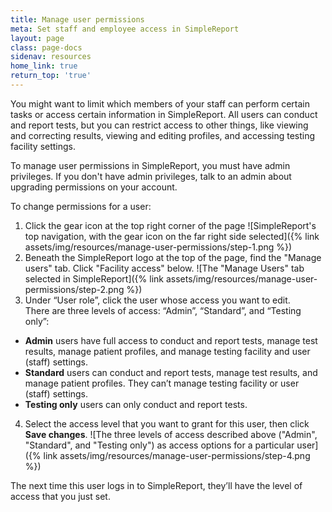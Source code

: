 ```yaml
---
title: Manage user permissions
meta: Set staff and employee access in SimpleReport
layout: page
class: page-docs
sidenav: resources
home_link: true
return_top: 'true'
---
```


You might want to limit which members of your staff can perform certain tasks or access certain information in SimpleReport. All users can conduct and report tests, but you can restrict access to other things, like viewing and correcting results, viewing and editing profiles, and accessing testing facility settings.

To manage user permissions in SimpleReport, you must have admin privileges. If you don't have admin privileges, talk to an admin about upgrading permissions on your account.

To change permissions for a user:
1. Click the gear icon at the top right corner of the page
![SimpleReport's top navigation, with the gear icon on the far right side selected]({% link assets/img/resources/manage-user-permissions/step-1.png %})
2. Beneath the SimpleReport logo at the top of the page, find the "Manage users" tab. Click "Facility access" below.
![The "Manage Users" tab selected in SimpleReport]({% link assets/img/resources/manage-user-permissions/step-2.png %})
3. Under “User role”, click the user whose access you want to edit.<br>
  There are three levels of access: “Admin”, “Standard”, and “Testing only”:
  - **Admin** users have full access to conduct and report tests, manage test results, manage patient profiles, and manage testing facility and user (staff) settings.
  - **Standard** users can conduct and report tests, manage test results, and manage patient profiles. They can’t manage testing facility or user (staff) settings.
  - **Testing only** users can only conduct and report tests.
4. Select the access level that you want to grant for this user, then click **Save changes**.
![The three levels of access described above ("Admin", "Standard", and "Testing only") as access options for a particular user]({% link assets/img/resources/manage-user-permissions/step-4.png %})

The next time this user logs in to SimpleReport, they’ll have the level of access that you just set.
